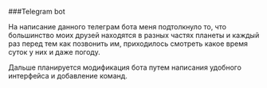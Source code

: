 ###Telegram bot

На написание данного телеграм бота меня подтолкнуло то, что 
большинство моих друзей находятся в разных частях планеты 
и каждый раз перед тем как позвонить им, приходилось
смотреть какое время суток у них и даже погоду.

Дальше планируется модификация бота путем написания удобного интерфейса и добавление команд.
